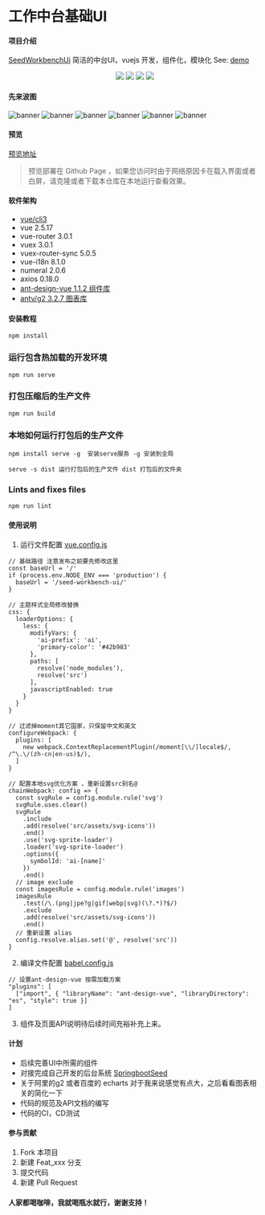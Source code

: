 # 工作中台基础UI

#### 项目介绍
[SeedWorkbenchUi](https://github.com/ruyangit/seed-workbench-ui) 简洁的中台UI，vuejs 开发，组件化，模块化 See: <a href="https://ruyangit.gitee.io/seed-workbench-ui">demo</a>

<p align="center">
  <!-- <a><img src="https://img.shields.io/github/release/ruyangit/seed-workbench-ui.svg"/></a>
  <a><img src="https://badge.fury.io/js/%40seed-workbench-ui%2Fice-scaffold.svg"/></a> -->
  <a><img src="https://img.shields.io/github/last-commit/ruyangit/seed-workbench-ui.svg"/></a>
  <a><img src="https://img.shields.io/badge/code_style-standard-brightgreen.svg"/></a>
  <a><img src="https://img.shields.io/github/forks/ruyangit/seed-workbench-ui.svg"/></a>
<a><img src="https://img.shields.io/github/stars/ruyangit/seed-workbench-ui.svg"/></a>
</p>

#### 先来波图

![banner](https://ruyangit.gitee.io/bgcdn/analysis.jpg)
![banner](https://ruyangit.gitee.io/bgcdn/workplace.jpg)
![banner](https://ruyangit.gitee.io/bgcdn/list.jpg)
![banner](https://ruyangit.gitee.io/bgcdn/setting.jpg)
![banner](https://ruyangit.gitee.io/bgcdn/phone_login.jpg)
![banner](https://ruyangit.gitee.io/bgcdn/register.jpg)

#### 预览
[预览地址](https://ruyangit.gitee.io/seed-workbench-ui)

> 预览部署在 Github Page ，如果您访问时由于网络原因卡在载入界面或者白屏，请克隆或者下载本仓库在本地运行查看效果。


#### 软件架构
* [vue/cli3](https://cli.vuejs.org)
* vue 2.5.17 
* vue-router 3.0.1
* vuex 3.0.1
* vuex-router-sync 5.0.5
* vue-i18n 8.1.0
* numeral 2.0.6
* axios 0.18.0
* [ant-design-vue 1.1.2 组件库](https://vuecomponent.github.io/ant-design-vue)
* [antv/g2 3.2.7 图表库](http://g2.alipay.com/)


#### 安装教程
```
npm install
```

### 运行包含热加载的开发环境
```
npm run serve
```

### 打包压缩后的生产文件
```
npm run build
```

### 本地如何运行打包后的生产文件
```
npm install serve -g  安装serve服务 -g 安装到全局

serve -s dist 运行打包后的生产文件 dist 打包后的文件夹
```

### Lints and fixes files
```
npm run lint
```

#### 使用说明

1. 运行文件配置 [vue.config.js](https://github.com/ruyangit/seed-workbench-ui/blob/dev/vue.config.js)
```
// 基础路径 注意发布之前要先修改这里
const baseUrl = '/'
if (process.env.NODE_ENV === 'production') {
  baseUrl = '/seed-workbench-ui/'
}

// 主题样式全局修改替换
css: {
  loaderOptions: {
    less: {
      modifyVars: {
        'ai-prefix': 'ai',
        'primary-color': '#42b983'
      },
      paths: [
        resolve('node_modules'),
        resolve('src')
      ],
      javascriptEnabled: true
    }
  }
}

// 过滤掉moment其它国家，只保留中文和英文
configureWebpack: {
  plugins: [
    new webpack.ContextReplacementPlugin(/moment[\\/]locale$/, /^\.\/(zh-cn|en-us)$/),
  ]
}

// 配置本地svg优化方案 ，重新设置src别名@
chainWebpack: config => {
  const svgRule = config.module.rule('svg')
  svgRule.uses.clear()
  svgRule
    .include
    .add(resolve('src/assets/svg-icons'))
    .end()
    .use('svg-sprite-loader')
    .loader('svg-sprite-loader')
    .options({
      symbolId: 'ai-[name]'
    })
    .end()
  // image exclude
  const imagesRule = config.module.rule('images')
  imagesRule
    .test(/\.(png|jpe?g|gif|webp|svg)(\?.*)?$/)
    .exclude
    .add(resolve('src/assets/svg-icons'))
    .end()
  // 重新设置 alias
  config.resolve.alias.set('@', resolve('src'))
}
```
2. 编译文件配置 [babel.config.js](https://github.com/ruyangit/seed-workbench-ui/blob/dev/babel.config.js)
```
// 设置ant-design-vue 按需加载方案
"plugins": [
  ["import", { "libraryName": "ant-design-vue", "libraryDirectory": "es", "style": true }]
]
```
3. 组件及页面API说明待后续时间充裕补充上来。

#### 计划
* 后续完善UI中所需的组件
* 对接完成自己开发的后台系统
  [SpringbootSeed](https://gitee.com/ruyangit/springboot-seed)
* 关于阿里的g2 或者百度的 echarts 对于我来说感觉有点大，之后看看图表相关的简化一下
* 代码的规范及API文档的编写
* 代码的CI，CD测试


#### 参与贡献

1. Fork 本项目
2. 新建 Feat_xxx 分支
3. 提交代码
4. 新建 Pull Request


#### 人家都喝咖啡，我就喝瓶水就行，谢谢支持！